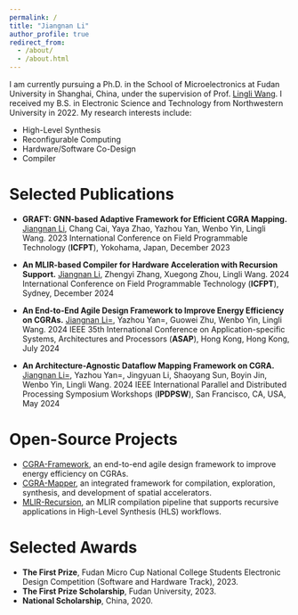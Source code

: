```yaml
---
permalink: /
title: "Jiangnan Li"
author_profile: true
redirect_from: 
  - /about/
  - /about.html
---
```


I am currently pursuing a Ph.D. in the School of Microelectronics at Fudan University in Shanghai, China, under the supervision of Prof.  [Lingli Wang](https://sme.fudan.edu.cn/60/3c/c31133a352316/page.htm).  I received my B.S. in Electronic Science and Technology from Northwestern University in 2022. My research interests include:
- High-Level Synthesis
- Reconfigurable Computing
- Hardware/Software Co-Design
- Compiler

Selected Publications
======
- **GRAFT: GNN-based Adaptive Framework for Efficient CGRA Mapping.** <u>Jiangnan Li</u>,  Chang Cai, Yaya Zhao, Yazhou Yan, Wenbo Yin, Lingli Wang. 2023 International Conference on Field Programmable Technology (**ICFPT**), Yokohama, Japan, December 2023

- **An MLIR-based Compiler for Hardware Acceleration with Recursion Support.** <u>Jiangnan Li</u>,  Zhengyi Zhang, Xuegong Zhou, Lingli Wang. 2024 International Conference on Field Programmable Technology (**ICFPT**), Sydney, December 2024

- **An End-to-End Agile Design Framework to Improve Energy Efficiency on CGRAs.** <u>Jiangnan Li=</u>,  Yazhou Yan=, Guowei Zhu, Wenbo Yin, Lingli Wang. 2024 IEEE 35th International Conference on Application-specific Systems, Architectures and Processors  (**ASAP**), Hong Kong, Hong Kong, July 2024

- **An Architecture-Agnostic Dataflow Mapping Framework on CGRA.** <u>Jiangnan Li=</u>,  Yazhou Yan=, Jingyuan Li, Shaoyang Sun, Boyin Jin, Wenbo Yin, Lingli Wang. 2024 IEEE International Parallel and Distributed Processing Symposium Workshops (**IPDPSW**), San Francisco, CA, USA, May 2024

Open-Source Projects
======
- [CGRA-Framework](https://github.com/jiangnan7/CGRA), an end-to-end agile design framework to improve energy efficiency on CGRAs.
- [CGRA-Mapper](https://github.com/jiangnan7/cgra_mapping), an integrated framework for compilation, exploration, synthesis, and development of spatial accelerators.
- [MLIR-Recursion](https://github.com/jiangnan7/MLIR-Recursion), an MLIR compilation pipeline that supports recursive applications in High-Level Synthesis (HLS) workflows.

Selected Awards
======
- **The First Prize**, Fudan Micro Cup National College Students Electronic Design Competition (Software and Hardware Track),  2023.
- **The First Prize Scholarship**,  Fudan University, 2023.
- **National Scholarship**, China, 2020.

